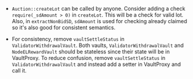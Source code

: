 - `Auction::createLot` can be called by anyone.
Consider adding a check `require(_sdAmount > 0)` in `createLot`. This will be a check for valid lot.
Also, in `extractNonBidSD`, `sdAmount` is used for checking already claimed so it's also good for consistent semantics.

- For consistency, remove `vaultSettleStatus` in `ValidatorWithdrawalVault`.
Both vaults, `ValidatorWithdrawalVault` and `NodeELRewardVault` should be stateless since their state will be in VaultProxy.
To reduce confusion, remove `vaultSettleStatus` in `ValidatorWithdrawalVault` and instead add a setter in VaultProxy and call it.